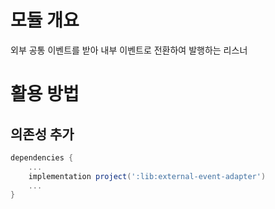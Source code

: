 # 모듈 개요
외부 공통 이벤트를 받아 내부 이벤트로 전환하여 발행하는 리스너

# 활용 방법
## 의존성 추가
```groovy
dependencies {
    ...
	implementation project(':lib:external-event-adapter')
    ...
}

```
